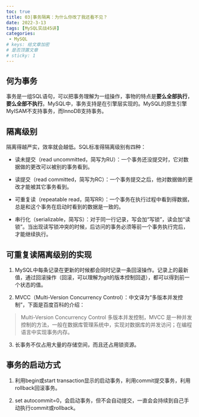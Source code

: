 ```yaml
---
toc: true
title: 03|事务隔离：为什么你改了我还看不见？
date: 2022-3-13
tags: [MySQL实战45讲]
categories:
 - MySQL
# keys: 给文章加密
# 是否顶置文章
# sticky: 1
---
```


## 何为事务

事务是一组SQL语句，可以把事务理解为一组操作，事物的特点是**要么全部执行**，**要么全部不执行**。MySQL中，事务支持是在引擎层实现的。MySQL的原生引擎MyISAM不支持事务，而InnoDB支持事务。

## 隔离级别

隔离得越严实，效率就会越低。SQL标准得隔离级别有四种：

- 读未提交（read uncommitted，简写为RU）：一个事务还没提交时，它对数据做的更改可以被别的事务看到。

- 读提交（read committed，简写为RC）：一个事务提交之后，他对数据做的更改才能被其它事务看到。

- 可重复读（repeatable read，简写RR）：一个事务在执行过程中看到得数据，总是和这个事务在启动时看到的数据是一致的。

- 串行化（serializable，简写S）：对于同一行记录，写会加“写锁”，读会加“读锁”。当出现读写锁冲突的时候，后访问的事务必须等前一个事务执行完后，才能继续执行。

## 可重复读隔离级别的实现

1. MySQL中每条记录在更新的时候都会同时记录一条回滚操作。记录上的最新值，通过回滚操作（回滚，可以理解为git的版本控制回退），都可以得到前一个状态的值。

2. MVCC（Multi-Version Concurrency Control）：中文译为“多版本并发控制”，下面是百度百科的介绍：

> Multi-Version Concurrency Control 多版本并发控制，MVCC 是一种并发控制的方法，一般在数据库管理系统中，实现对数据库的并发访问；在编程语言中实现事务内存。

3. 长事务不仅占用大量的存储空间，而且还占用锁资源。

## 事务的启动方式

1. 利用begin或start transaction显示的启动事务，利用commit提交事务，利用rollback回滚事务。

2. set autocommit=0，会启动事务，但不会自动提交，一直会会持续到自己手动执行commit或rollback。
